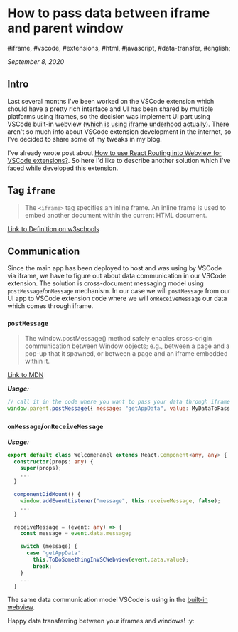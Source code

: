 # How to pass data between iframe and parent window

#iframe, #vscode, #extensions, #html, #javascript, #data-transfer, #english;

_September 8, 2020_

## Intro

Last several months I've been worked on the VSCode extension which should have a pretty rich interface and UI has been shared by multiple platforms using iframes, so the decision was implement UI part using VSCode built-in webview ([which is using iframe underhood actually](https://code.visualstudio.com/api/extension-guides/webview)). There aren't so much info about VSCode extension development in the internet, so I've decided to share some of my tweaks in my blog.
 
I've already wrote post about [How to use React Routing into Webview for VSCode extensions?](/posts/how-to-use-react-routing-into-webview-for-vscode-extensions/). So here I'd like to describe another solution which I've faced while developed this extension.

## Tag `iframe`

> The `<iframe>` tag specifies an inline frame. An inline frame is used to embed another document within the current HTML document.

[Link to Definition on w3schools](https://www.w3schools.com/tags/tag_iframe.asp)

## Communication

Since the main app has been deployed to host and was using by VSCode via iframe, we have to figure out about data communication in our VSCode extension. The solution is cross-document messaging model using `postMessage`/`onMessage` mechanism. In our case we will `postMessage` from our UI app to VSCode extension code where we will `onReceiveMessage` our data which comes through iframe. 

### `postMessage`

> The window.postMessage() method safely enables cross-origin communication between Window objects; e.g., between a page and a pop-up that it spawned, or between a page and an iframe embedded within it.

[Link to MDN](https://developer.mozilla.org/en-US/docs/Web/API/Window/postMessage)

_**Usage:**_

```js
// call it in the code where you want to pass your data through iframe
window.parent.postMessage({ message: "getAppData", value: MyDataToPass }, "*");
```

### `onMessage`/`onReceiveMessage`

_**Usage:**_

```typescript
export default class WelcomePanel extends React.Component<any, any> {
  constructor(props: any) {
    super(props);
    ...
  }

  componentDidMount() {
    window.addEventListener("message", this.receiveMessage, false);
    ...
  }

  receiveMessage = (event: any) => {
    const message = event.data.message;

    switch (message) {
      case 'getAppData':
        this.ToDoSomethingInVSCWebview(event.data.value);
        break;
    }
    ...
  }
```

The same data communication model VSCode is using in the [built-in webview](https://code.visualstudio.com/api/extension-guides/webview#passing-messages-from-a-webview-to-an-extension). 

Happy data transferring between your iframes and windows! :y:
